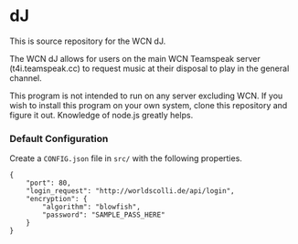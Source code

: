 # dJ
This is source repository for the WCN dJ.

The WCN dJ allows for users on the main WCN Teamspeak server (t4i.teamspeak.cc) to request music at their disposal to play in the general channel.

This program is not intended to run on any server excluding WCN. If you wish to install this program on your own system, clone this repository and figure it out. Knowledge of node.js greatly helps.

### Default Configuration
Create a `CONFIG.json` file in `src/` with the following properties.

	{
		"port": 80,
		"login_request": "http://worldscolli.de/api/login",
		"encryption": {
			"algorithm": "blowfish",
			"password": "SAMPLE_PASS_HERE"
		}
	}